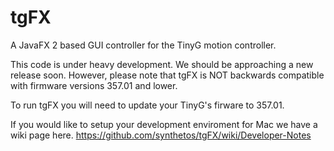 tgFX
====

A JavaFX 2 based GUI controller for the TinyG motion controller.

This code is under heavy development.  We should be approaching a new release soon.  However, please note that tgFX is NOT backwards compatible with firmware versions 357.01 and lower.

To run tgFX you will need to update your TinyG's firware to 357.01.

If you would like to setup your development enviroment for Mac we have a wiki page here.
https://github.com/synthetos/tgFX/wiki/Developer-Notes

